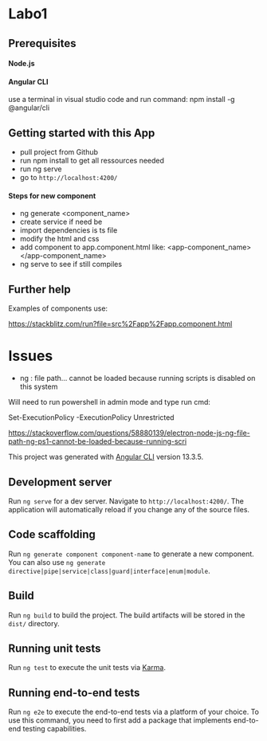 # Labo1

## Prerequisites

#### Node.js
#### Angular CLI 
use a terminal in visual studio code and run command:
npm install -g @angular/cli

## Getting started with this App
- pull project from Github
- run npm install to get all ressources needed
- run ng serve 
- go to `http://localhost:4200/`

#### Steps for new component
- ng generate <component_name>
- create service if need be
- import dependencies is ts file
- modify the html and css
- add component to app.component.html like:
  <app-component_name></app-component_name>
- ng serve to see if still compiles

## Further help

Examples of components use:

https://stackblitz.com/run?file=src%2Fapp%2Fapp.component.html


# Issues


- ng : file path\... cannot be loaded because running scripts is disabled on this system

Will need to run powershell in admin mode and type run cmd: 

Set-ExecutionPolicy -ExecutionPolicy Unrestricted


https://stackoverflow.com/questions/58880139/electron-node-js-ng-file-path-ng-ps1-cannot-be-loaded-because-running-scri


This project was generated with [Angular CLI](https://github.com/angular/angular-cli) version 13.3.5.

## Development server

Run `ng serve` for a dev server. Navigate to `http://localhost:4200/`. The application will automatically reload if you change any of the source files.

## Code scaffolding

Run `ng generate component component-name` to generate a new component. You can also use `ng generate directive|pipe|service|class|guard|interface|enum|module`.

## Build

Run `ng build` to build the project. The build artifacts will be stored in the `dist/` directory.

## Running unit tests

Run `ng test` to execute the unit tests via [Karma](https://karma-runner.github.io).

## Running end-to-end tests

Run `ng e2e` to execute the end-to-end tests via a platform of your choice. To use this command, you need to first add a package that implements end-to-end testing capabilities.

